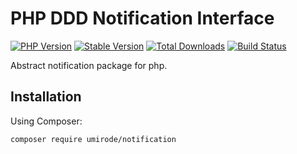 # PHP DDD Notification Interface

[![PHP Version](https://img.shields.io/packagist/php-v/umirode/notification.svg?style=for-the-badge)](https://packagist.org/packages/umirode/notification)
[![Stable Version](https://img.shields.io/packagist/v/umirode/notification.svg?style=for-the-badge&label=Latest)](https://packagist.org/packages/umirode/notification)
[![Total Downloads](https://img.shields.io/packagist/dt/umirode/notification.svg?style=for-the-badge&label=Total+downloads)](https://packagist.org/packages/umirode/notification)
[![Build Status](https://travis-ci.com/umirode/notification.svg?branch=master)](https://travis-ci.com/umirode/notification)

Abstract notification package for php.

## Installation

Using Composer:

```sh
composer require umirode/notification
```
